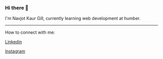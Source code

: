 ### Hi there 👋
I'm Navjot Kaur Gill, currently learning web development at humber.

---

How to connect with me:

[Linkedin](https://www.linkedin.com/in/navjot-kaur-gill-0230b12b8/) 

[Instagram](https://www.instagram.com/navjotkaurgill41/)
